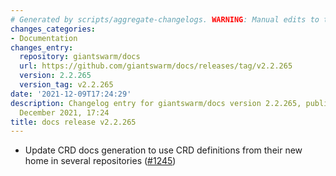 ```yaml
---
# Generated by scripts/aggregate-changelogs. WARNING: Manual edits to this files will be overwritten.
changes_categories:
- Documentation
changes_entry:
  repository: giantswarm/docs
  url: https://github.com/giantswarm/docs/releases/tag/v2.2.265
  version: 2.2.265
  version_tag: v2.2.265
date: '2021-12-09T17:24:29'
description: Changelog entry for giantswarm/docs version 2.2.265, published on 09
  December 2021, 17:24
title: docs release v2.2.265
---
```


- Update CRD docs generation to use CRD definitions from their new home in several repositories ([#1245](https://github.com/giantswarm/docs/pull/1245))
